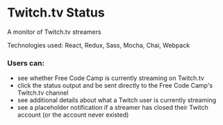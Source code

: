 # Twitch.tv Status

A monitor of Twitch.tv streamers

Technologies used: React, Redux, Sass, Mocha, Chai, Webpack

### Users can:
- see whether Free Code Camp is currently streaming on Twitch.tv
- click the status output and be sent directly to the Free Code Camp's Twitch.tv channel
- see additional details about what a Twitch user is currently streaming
- see a placeholder notification if a streamer has closed their Twitch account (or the account never existed)
